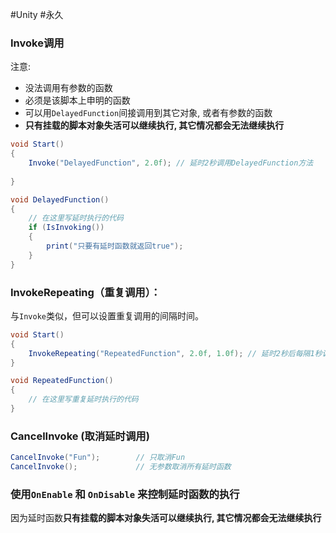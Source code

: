 #Unity #永久 


### Invoke调用
注意:
- 没法调用有参数的函数
- 必须是该脚本上申明的函数
- 可以用`DelayedFunction`间接调用到其它对象, 或者有参数的函数
- **只有挂载的脚本对象失活可以继续执行, 其它情况都会无法继续执行**
```csharp
void Start()
{
    Invoke("DelayedFunction", 2.0f); // 延时2秒调用DelayedFunction方法
    
}

void DelayedFunction()
{
    // 在这里写延时执行的代码
	if (IsInvoking())
	{
		print("只要有延时函数就返回true");
	}
}
```

### InvokeRepeating（重复调用）：
与`Invoke`类似，但可以设置重复调用的间隔时间。
```csharp
void Start()
{
    InvokeRepeating("RepeatedFunction", 2.0f, 1.0f); // 延时2秒后每隔1秒调用一次RepeatedFunction方法
}

void RepeatedFunction()
{
    // 在这里写重复延时执行的代码
}
```

###  CancelInvoke (取消延时调用)
```csharp
CancelInvoke("Fun");        // 只取消Fun
CancelInvoke();             // 无参数取消所有延时函数
```

### 使用`OnEnable` 和 `OnDisable` 来控制延时函数的执行
因为延时函数**只有挂载的脚本对象失活可以继续执行, 其它情况都会无法继续执行**

